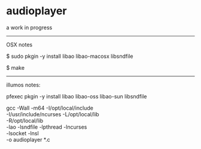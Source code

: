 audioplayer
===========

a work in progress


------------------------------------------------------------
OSX notes

$ sudo pkgin -y install libao libao-macosx libsndfile

$ make

------------------------------------------------------------
illumos notes:

pfexec pkgin -y install libao libao-oss libao-sun libsndfile

gcc -Wall -m64 -I/opt/local/include \
    -I/usr/include/ncurses -L/opt/local/lib \
    -R/opt/local/lib \
    -lao -lsndfile -lpthread -lncurses \
    -lsocket  -lnsl \
    -o audioplayer *.c

